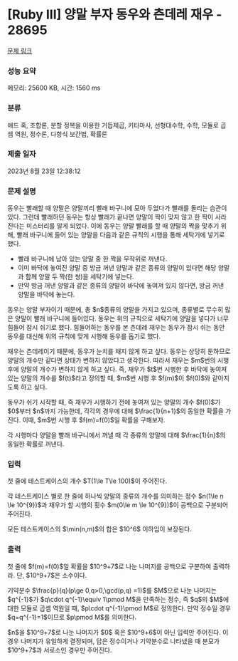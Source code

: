 # [Ruby III] 양말 부자 동우와 츤데레 재우 - 28695 

[문제 링크](https://www.acmicpc.net/problem/28695) 

### 성능 요약

메모리: 25600 KB, 시간: 1560 ms

### 분류

애드 혹, 조합론, 분할 정복을 이용한 거듭제곱, 키타마사, 선형대수학, 수학, 모듈로 곱셈 역원, 정수론, 다항식 보간법, 확률론

### 제출 일자

2023년 8월 23일 12:38:12

### 문제 설명

<p>동우는 빨래할 때 양말은 양말끼리 빨래 바구니에 모아 두었다가 빨래를 돌리는 습관이 있다. 그런데 빨래하던 동우는 항상 빨래가 끝나면 양말이 짝이 맞지 않고 한 짝이 사라진다는 미스터리를 알게 되었다. 이에 동우는 양말 빨래를 할 때 양말의 짝을 맞추기 위해, 빨래 바구니에 들어 있는 양말을 다음과 같은 규칙의 시행을 통해 세탁기에 넣기로 했다.</p>

<ul>
	<li>빨래 바구니에 남아 있는 양말 중 한 짝을 무작위로 꺼낸다.</li>
	<li>이미 바닥에 놓여진 양말 중 방금 꺼낸 양말과 같은 종류의 양말이 있다면 해당 양말과 함께 양말 두 짝(한 쌍)을 세탁기에 넣는다.</li>
	<li>만약 방금 꺼낸 양말과 같은 종류의 양말이 바닥에 놓여져 있지 않다면, 방금 꺼낸 양말을 바닥에 놓는다.</li>
</ul>

<p>동우는 양말 부자이기 때문에, 총 $n$종류의 양말을 가지고 있으며, 종류별로 무수히 많은 양말이 빨래 바구니에 들어있다. 동우는 위의 규칙으로 세탁기에 양말을 넣다가 너무 힘들어 잠시 쉬기로 했다. 힘들어하는 동우를 본 츤데레 재우는 동우가 잠시 쉬는 동안 동우를 대신해 위의 규칙에 맞게 시행해 동우를 돕기로 했다.</p>

<p>재우는 츤데레이기 때문에, 동우가 눈치를 채지 않게 하고 싶다. 동우는 상당히 둔하므로 양말의 개수만 같다면 상태가 변하지 않았다고 생각한다. 따라서 재우는 $m$번의 시행 후에 양말의 개수가 변하지 않게 하고 싶다. 즉, 재우가 $t$번 시행한 후 바닥에 놓여져 있는 양말의 개수를 $f(t)$라고 정의할 때, $m$번 시행 후 $f(m)$이 $f(0)$와 같아지도록 하고 싶다.</p>

<p>동우가 쉬기 시작할 때, 즉 재우가 시행하기 전에 놓여져 있는 양말의 개수 $f(0)$가 $0$부터 $n$까지 가능한데, 각각의 경우에 대해 $\frac{1}{n+1}$의 동일한 확률을 가진다. 이때, $m$번 시행 후 $f(m)=f(0)$일 확률을 구해보자.</p>

<p>각 시행마다 양말을 빨래 바구니에서 꺼낼 때 각 종류의 양말에 대해 $\frac{1}{n}$의 동일한 확률로 꺼낸다.</p>

### 입력 

 <p>첫 줄에 테스트케이스의 개수 $T(1\le T\le 100)$이 주어진다.</p>

<p>각 테스트케이스 별로 한 줄에 하나씩 양말의 종류의 개수를 의미하는 정수 $n(1\le n \le 10^{9})$과 재우가 할 시행의 횟수 $m(0\le m \le 10^{9})$이 공백으로 구분되어 주어진다.</p>

<p>모든 테스트케이스의 $\min(n,m)$의 합은 $10^6$ 이하임이 보장된다.</p>

### 출력 

 <p>첫 줄에 $f(m)=f(0)$일 확률을 $10^9+7$로 나눈 나머지를 공백으로 구분하여 출력하라. 단, $10^9+7$은 소수이다.</p>

<p>기약분수 $\frac{p}{q}(p\ge 0,q>0,\gcd(p,q) =1)$를 $M$으로 나눈 나머지는 $q^{-1}$가 $q\cdot q^{-1}\equiv 1\pmod M$을 만족하는 정수, 즉 $q$의 $M$에 대한 모듈로 곱셈 역원일 때, $p\cdot q^{-1}\pmod M$로 정의한다. 만약 정수일 경우 $q=q^{-1}=1$이므로 $p\pmod M$를 의미한다.</p>

<p>$n$을 $10^9+7$로 나눈 나머지가 $0$ 혹은 $10^9+6$이 아닌 입력만 주어진다. 이 경우 나머지가 유일하게 결정되며, 답은 정수이거나 기약분수로 나타냈을 때 분모가 $10^9+7$과 서로소인 경우만 주어진다.</p>


